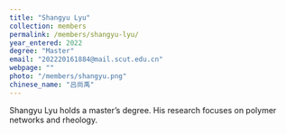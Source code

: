 ```yaml
---
title: "Shangyu Lyu"
collection: members
permalink: /members/shangyu-lyu/
year_entered: 2022
degree: "Master"
email: "202220161884@mail.scut.edu.cn"
webpage: ""
photo: "/members/shangyu.png"
chinese_name: "吕尚禹"
---
```

Shangyu Lyu holds a master’s degree. His research focuses on polymer networks and rheology.